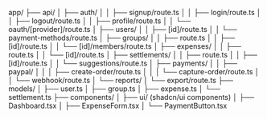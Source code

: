 app/
├── api/
│   ├── auth/
│   │   ├── signup/route.ts
│   │   ├── login/route.ts
│   │   ├── logout/route.ts
│   │   ├── profile/route.ts
│   │   └── oauth/[provider]/route.ts
│   ├── users/
│   │   ├── [id]/route.ts
│   │   └── payment-methods/route.ts
│   ├── groups/
│   │   ├── route.ts
│   │   ├── [id]/route.ts
│   │   └── [id]/members/route.ts
│   ├── expenses/
│   │   ├── route.ts
│   │   └── [id]/route.ts
│   ├── settlements/
│   │   ├── route.ts
│   │   ├── [id]/route.ts
│   │   └── suggestions/route.ts
│   ├── payments/
│   │   ├── paypal/
│   │   │   ├── create-order/route.ts
│   │   │   └── capture-order/route.ts
│   │   └── webhook/route.ts
│   └── reports/
│       └── export/route.ts
├── models/
│   ├── user.ts
│   ├── group.ts
│   ├── expense.ts
│   └── settlement.ts
├── components/
│   ├── ui/ (shadcn/ui components)
│   ├── Dashboard.tsx
│   ├── ExpenseForm.tsx
│   └── PaymentButton.tsx


